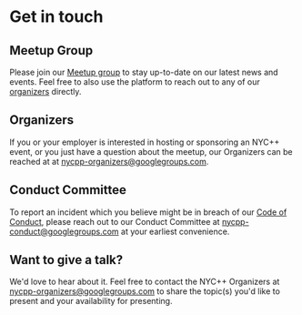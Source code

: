 # Get in touch

## Meetup Group
Please join our [Meetup group](
https://www.meetup.com/new-york-c-c-meetup-group/) to stay up-to-date on our
latest news and events. Feel free to also use the platform to reach out to any
of our [organizers](/policy/governance.html) directly.


## Organizers
If you or your employer is interested in hosting or sponsoring an NYC++ event,
or you just have a question about the meetup, our Organizers can be reached at
at [nycpp-organizers@googlegroups.com](
mailto:nycpp-organizers@googlegroups.com).


## Conduct Committee
To report an incident which you believe might be in breach of our
[Code of Conduct](/policy/conduct.html), please reach out to our Conduct
Committee at [nycpp-conduct@googlegroups.com](
mailto:nycpp-conduct@googlegroups.com) at your earliest convenience.

## Want to give a talk?
We'd love to hear about it. Feel free to contact the NYC++ Organizers at
[nycpp-organizers@googlegroups.com](mailto:nycpp-organizers@googlegroups.com) to
share the topic(s) you'd like to present and your availability for presenting.
